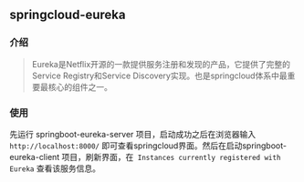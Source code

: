 ## springcloud-eureka

### 介绍

> Eureka是Netflix开源的一款提供服务注册和发现的产品，它提供了完整的Service Registry和Service Discovery实现。也是springcloud体系中最重要最核心的组件之一。


### 使用


先运行 springboot-eureka-server 项目，启动成功之后在浏览器输入 `http://localhost:8000/` 即可查看springcloud界面。然后在启动springboot-eureka-client 项目，刷新界面，在` Instances currently registered with Eureka` 查看该服务信息。



